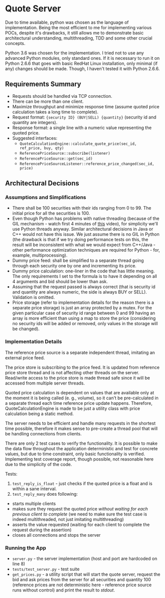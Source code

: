 # Quote Server

Due to time available, python was chosen as the language of implementation. Being the most efficient to me for implementing various POCs, despite it's drawbacks, it still allows me to demonstrate basic architectural understanding, multithreading, TDD and some other crucial concepts.

Python 3.6 was chosen for the implementation. I tried not to use any advanced Python modules, only standard ones. If it is necessary to run it on Python 2.6.6 that goes with basic RedHat Linux installation, only minimal (if any) changes should be made. Though, I haven't tested it with Python 2.6.6.

## Requirements Summary

* Requests should be handled via TCP connection.
* There can be more than one client.
* Maximize throughput and minimize response time (assume quoted price calculation takes a long time to complete).
* Request format: `{security ID} (BUY|SELL) {quantity}` (security id and quantity are integers).
* Response format: a single line with a numeric value representing the quoted price.
* Suggested interfaces:
  - `QuoteCalculationEngine::calculate_quote_price(sec_id, ref_price, buy, qty)`
  - `ReferencePriceSource::subscribe(listener)`
  - `ReferencePriceSource::get(sec_id)`
  - `ReferencePriceSourceListener::reference_price_changed(sec_id, price)`

## Architectural Decisions

### Assumptions and Simplifications

* There shall be 100 securities with their ids ranging from 0 to 99. The initial price for all the securities is 100.
* Even though Python has problems with native threading (because of the GIL mechanism - watch first 4 minutes of [this](https://www.youtube.com/watch?v=Obt-vMVdM8s) video), for simplicity we'll use Python threads anyway. Similar architectural decisions in Java or C++ would not have this issue. We just assume there is no GIL in Python (the drawback is that if we try doing performance tests on this, the result will be inconsistent with what we would expect from C++/Java - other performance optimization techniques are required for Python - for, example, multiprocessing).
* Dummy price feed: shall be simplified to a separate thread going through each security one by one and incrementing its price.
* Dummy price calculation: one-liner in the code that has little meaning. The only requirements I set to the formula is to have it depending on all 4 arguments and bid should be lower than ask.
* Assuming that the request passed is always correct (that is security id and quantity are always numeric, the side is always BUY or SELL). Validation is omitted.
* Price storage (refer to implementation details for the reason there is a separate price storage) is just an array protected by a mutex. For the given particular case of security id range between 0 and 99 having an array is more efficient than using a map to store the price (considering no security ids will be added or removed, only values in the storage will be changed).

### Implementation Details
The reference price source is a separate independent thread, imitating an external price feed.

The price store is subscribing to the price feed. It is updated from reference price store thread and is not affecting other threads on the server. Read/write access to the price store is made thread safe since it will be accessed from multiple server threads.

Quoted price calculation is dependent on values that are available only at the moment it is being called (e. g., volume), so it can't be pre-calculated in a separate thread each time reference price update happens. Therefore, QuoteCalculationEngine is made to be just a utility class with price calculation being a static method.

The server needs to be efficient and handle many requests in the shortest time possible, therefore it makes sense to pre-create a thread pool that will be handling connections from clients.

There are only 2 test cases to verify the functionality. It is possible to make the data flow throughout the application deterministic and test for concrete values, but due to time constraint, only basic functionality is verified. Implementing test coverage report, though possible, not reasonable here due to the simplicity of the code.

Tests:
1. `test_reply_is_float` - just checks if the quoted price is a float and is within a sane interval.
2. `test_reply_many` does following:
  - starts multiple clients
  - makes sure they request the quoted price _without waiting for each previous client to complete_ (we need to make sure the test case is indeed multithreaded, not just imitating multithreading)
  - asserts the value requested (waiting for each client to complete the request during the assertion)
  - closes all connections and stops the server

### Running the App

* `server.py` - the server implementation (host and port are hardcoded on line 8)
* `tests/test_server.py` - test suite
* `get_prices.py` - a utility script that will start the quote server, request the bid and ask prices from the server for all securities and quantity 100 (reference prices are not deterministic here - reference price source runs without control) and print the result to _stdout_.   
